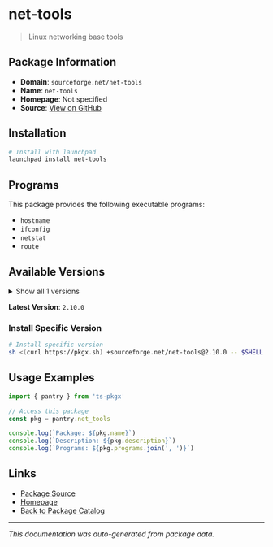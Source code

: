 # net-tools

> Linux networking base tools

## Package Information

- **Domain**: `sourceforge.net/net-tools`
- **Name**: `net-tools`
- **Homepage**: Not specified
- **Source**: [View on GitHub](https://github.com/pkgxdev/pantry/tree/main/projects/sourceforge.net/net-tools/package.yml)

## Installation

```bash
# Install with launchpad
launchpad install net-tools
```

## Programs

This package provides the following executable programs:

- `hostname`
- `ifconfig`
- `netstat`
- `route`

## Available Versions

<details>
<summary>Show all 1 versions</summary>

- `2.10.0`

</details>

**Latest Version**: `2.10.0`

### Install Specific Version

```bash
# Install specific version
sh <(curl https://pkgx.sh) +sourceforge.net/net-tools@2.10.0 -- $SHELL -i
```

## Usage Examples

```typescript
import { pantry } from 'ts-pkgx'

// Access this package
const pkg = pantry.net_tools

console.log(`Package: ${pkg.name}`)
console.log(`Description: ${pkg.description}`)
console.log(`Programs: ${pkg.programs.join(', ')}`)
```

## Links

- [Package Source](https://github.com/pkgxdev/pantry/tree/main/projects/sourceforge.net/net-tools/package.yml)
- [Homepage](#)
- [Back to Package Catalog](../package-catalog.md)

---

*This documentation was auto-generated from package data.*
